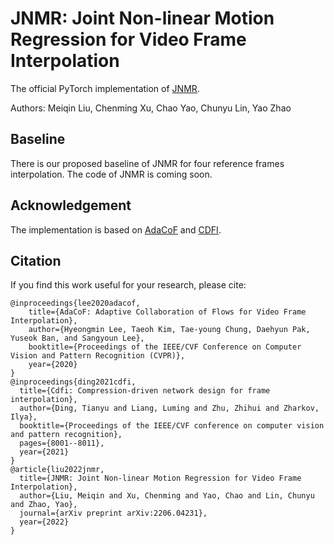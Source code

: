 # JNMR: Joint Non-linear Motion Regression for Video Frame Interpolation

The official PyTorch implementation of [JNMR](https://ieeexplore.ieee.org/abstract/document/10255610).

Authors: Meiqin Liu, Chenming Xu, Chao Yao, Chunyu Lin, Yao Zhao

## Baseline

There is our proposed baseline of JNMR for four reference frames interpolation. The code of JNMR is coming soon.

## Acknowledgement

The implementation is based on [AdaCoF](https://github.com/HyeongminLEE/AdaCoF-pytorch) and [CDFI](https://github.com/tding1/CDFI).

## Citation

If you find this work useful for your research, please cite:
```
@inproceedings{lee2020adacof,
    title={AdaCoF: Adaptive Collaboration of Flows for Video Frame Interpolation},
    author={Hyeongmin Lee, Taeoh Kim, Tae-young Chung, Daehyun Pak, Yuseok Ban, and Sangyoun Lee},
    booktitle={Proceedings of the IEEE/CVF Conference on Computer Vision and Pattern Recognition (CVPR)},
    year={2020}
}
@inproceedings{ding2021cdfi,
  title={Cdfi: Compression-driven network design for frame interpolation},
  author={Ding, Tianyu and Liang, Luming and Zhu, Zhihui and Zharkov, Ilya},
  booktitle={Proceedings of the IEEE/CVF conference on computer vision and pattern recognition},
  pages={8001--8011},
  year={2021}
}
@article{liu2022jnmr,
  title={JNMR: Joint Non-linear Motion Regression for Video Frame Interpolation},
  author={Liu, Meiqin and Xu, Chenming and Yao, Chao and Lin, Chunyu and Zhao, Yao},
  journal={arXiv preprint arXiv:2206.04231},
  year={2022}
}
```
